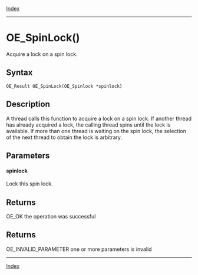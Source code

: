 [Index](index.md)

---
# OE_SpinLock()

Acquire a lock on a spin lock.

## Syntax

    OE_Result OE_SpinLock(OE_Spinlock *spinlock)
## Description 

A thread calls this function to acquire a lock on a spin lock. If another thread has already acquired a lock, the calling thread spins until the lock is available. If more than one thread is waiting on the spin lock, the selection of the next thread to obtain the lock is arbitrary.



## Parameters

#### spinlock

Lock this spin lock.

## Returns

OE_OK the operation was successful

## Returns

OE_INVALID_PARAMETER one or more parameters is invalid

---
[Index](index.md)

